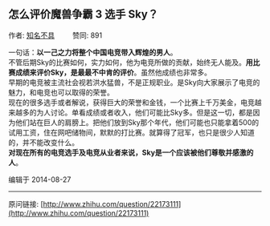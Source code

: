 ## 怎么评价魔兽争霸 3 选手 Sky？

作者: [知名不具](http://www.zhihu.com/people/zhi-ming-bu-ju-3)&nbsp;&nbsp;&nbsp;&nbsp;&nbsp;&nbsp;&nbsp;&nbsp; 赞同: 891


一句话：<b>以一己之力将整个中国电竞带入辉煌的男人</b>。<br>      不管后期Sky的比赛如何，实力如何，他为电竞所做的贡献，始终无人能及。<b>用比赛成绩来评价Sky，是最最不中肯的评价</b>。虽然他成绩也非常多。<br>      早期的电竞被主流社会视若洪水猛兽，不是正规职业。是Sky向大家展示了电竞的魅力，和电竞也可以取得的荣誉。<br>      现在的很多选手或者解说，获得巨大的荣誉和金钱，一个比赛上千万美金，电竞越来越多的为人讨论。单看成绩或者收入，他们可能比Sky多。但是这一切，都是因为他们站在巨人的肩膀上。把他们放到Sky那个年代，他们可能也只能拿着500的试用工资，住在网吧储物间，默默的打比赛。就算得了冠军，也只是很少人知道的，并不能改变什么。<br><b>对现在所有的电竞选手及电竞从业者来说，Sky是一个应该被他们尊敬并感激的人</b>。



编辑于 2014-08-27



---
原问链接: [http://www.zhihu.com/question/22173111](http://www.zhihu.com/question/22173111)